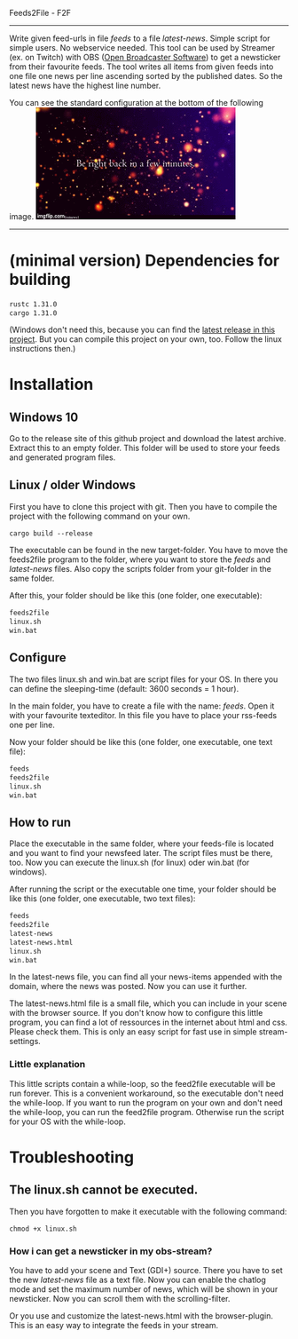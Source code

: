 Feeds2File - F2F

-------------------------


Write given feed-urls in file *feeds* to a file *latest-news*. Simple script for simple users. No webservice needed.
This tool can be used by Streamer (ex. on Twitch) with OBS ([Open Broadcaster Software](https://obsproject.com/)) to get a newsticker from their favourite feeds. The tool writes all items from given feeds into one file one news per line ascending sorted by the published dates. So the latest news have the highest line number.

You can see the standard configuration at the bottom of the following image.
![Preview](preview.gif)

-------------------------

# (minimal version) Dependencies for building
```
rustc 1.31.0
cargo 1.31.0
```

(Windows don't need this, because you can find the [latest release in this project](https://github.com/iPhysicX/feeds2file/releases). But you can compile this project on your own, too. Follow the linux instructions then.)

# Installation
## Windows 10
Go to the release site of this github project and download the latest archive. Extract this to an empty folder. This folder will be used to store your feeds and generated program files.

## Linux / older Windows
First you have to clone this project with git. Then you have to compile the project with the following command on your own. 

```
cargo build --release
```

The executable can be found in the new target-folder. You have to move the feeds2file program to the folder, where you want to store the *feeds* and *latest-news* files. Also copy the scripts folder from your git-folder in the same folder.

After this, your folder should be like this (one folder, one executable):

```
feeds2file
linux.sh
win.bat
```

## Configure
The two files linux.sh and win.bat are script files for your OS. In there you can define the sleeping-time (default: 3600 seconds = 1 hour). 

In the main folder, you have to create a file with the name: *feeds*. Open it with your favourite texteditor. In this file you have to place your rss-feeds one per line.

Now your folder should be like this (one folder, one executable, one text file):
```
feeds
feeds2file
linux.sh
win.bat
```

## How to run
Place the executable in the same folder, where your feeds-file is located and you want to find your newsfeed later. The script files must be there, too. Now you can execute the linux.sh (for linux) oder win.bat (for windows).

After running the script or the executable one time, your folder should be like this (one folder, one executable, two text files):
```
feeds
feeds2file
latest-news
latest-news.html
linux.sh
win.bat
```

In the latest-news file, you can find all your news-items appended with the domain, where the news was posted. Now you can use it further.

The latest-news.html file is a small file, which you can include in your scene with the browser source. If you don't know how to configure this little program, you can find a lot of ressources in the internet about html and css. Please check them. This is only an easy script for fast use in simple stream-settings.

### Little explanation
This little scripts contain a while-loop, so the feed2file executable will be run forever. This is a convenient workaround, so the executable don't need the while-loop. If you want to run the program on your own and don't need the while-loop, you can run the feed2file program. Otherwise run the script for your OS with the while-loop.

# Troubleshooting
## The linux.sh cannot be executed.

Then you have forgotten to make it executable with the following command:
```
chmod +x linux.sh
```

### How i can get a newsticker in my obs-stream?

You have to add your scene and Text (GDI+) source. There you have to set the new *latest-news* file as a text file. Now you can enable the chatlog mode and set the maximum number of news, which will be shown in your newsticker. Now you can scroll them with the scrolling-filter.

Or you use and customize the latest-news.html with the browser-plugin. This is an easy way to integrate the feeds in your stream.
